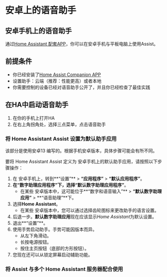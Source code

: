 # 安卓上的语音助手

## 安卓手机上的语音助手

通过[Home Assistant 配套APP](https://companion.home-assistant.io/docs/getting_started/)，你可以在安卓手机与平板电脑上使用Assist。

## 前提条件

- 你已经安装了[Home Assist Companion APP]()
- 设置助手：云端（推荐：性能更高）或者本地
- 你需要控制的设备已经对语音助手公开了，并且你已经检查了最佳实践

##  在HA中启动语音助手

1. 在你的手机上打开HA
2. 在右上角拐角处，选择三点菜单，点击语音助手

### 将 Home Assistant Assist 设置为默认助手应用

该部分是使用安卓13 编写的。根据手机安卓版本，具体步骤可能会有所不同。

要将 Home Assistant Assist 定义为 安卓手机上的默认助手应用，请按照以下步骤操作：

1. 在 安卓手机上，转到**“设置”** > **“应用程序”** > **“默认应用程序”**。
2. **在“数字助理应用程序”**下，选择**“默认数字助理应用程序”**。
   - 在某些 安卓版本中，这可能位于**“数字和语音输入”** > **“默认数字助理应用”** > **“语音助理”**下。
3. 选择**Home Assistant**。
   - 在某些 安卓版本中，您可以通过选择齿轮图标来更改助手的语言设置。
4. 后退一步。**默认数字助理应用**现在应该显示*Home Assistant*为默认设置。
5. 退出**“设置”**。
6. 使用手势启动助手。手势可能因版本而异。
   - 从左下角滑动。
   - 长按电源按钮。
   - 按住主页按钮（底部的方形按钮）。
7. 您现在还可以从锁定屏幕启动辅助功能。



### 将 Assist 与多个 Home Assistant 服务器配合使用